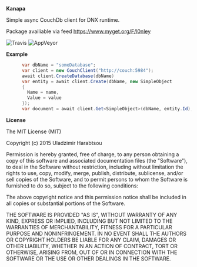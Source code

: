 **Kanapa**

Simple async CouchDb client for DNX runtime.

Package availiable via feed https://www.myget.org/F/l0nley

![Travis](https://travis-ci.org/l0nley/kanapa.svg "Travis")
![AppVeyor](https://ci.appveyor.com/api/projects/status/lu20j810qa1yk7v9?svg=true "AppVeyor")

**Example**

```csharp
      var dbName = "someDatabase";
      var client = new CouchClient("http://couch:5984");
      await client.CreateDatabase(dbName)
      var entity = await client.Create(dbName, new SimpleObject
      {
        Name = name,
        Value = value
      });
      var document = await client.Get<SimpleObject>(dbName, entity.Id);
```

**License**

The MIT License (MIT)

Copyright (c) 2015 Uladzimir Harabtsou

Permission is hereby granted, free of charge, to any person obtaining a copy
of this software and associated documentation files (the "Software"), to deal
in the Software without restriction, including without limitation the rights
to use, copy, modify, merge, publish, distribute, sublicense, and/or sell
copies of the Software, and to permit persons to whom the Software is
furnished to do so, subject to the following conditions:

The above copyright notice and this permission notice shall be included in
all copies or substantial portions of the Software.

THE SOFTWARE IS PROVIDED "AS IS", WITHOUT WARRANTY OF ANY KIND, EXPRESS OR
IMPLIED, INCLUDING BUT NOT LIMITED TO THE WARRANTIES OF MERCHANTABILITY,
FITNESS FOR A PARTICULAR PURPOSE AND NONINFRINGEMENT. IN NO EVENT SHALL THE
AUTHORS OR COPYRIGHT HOLDERS BE LIABLE FOR ANY CLAIM, DAMAGES OR OTHER
LIABILITY, WHETHER IN AN ACTION OF CONTRACT, TORT OR OTHERWISE, ARISING FROM,
OUT OF OR IN CONNECTION WITH THE SOFTWARE OR THE USE OR OTHER DEALINGS IN
THE SOFTWARE.
